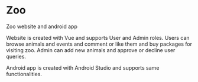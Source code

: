 # Zoo
Zoo website and android app

Website is created with Vue and supports User and Admin roles. Users can browse animals and events and comment or like them and buy packages for visiting zoo. Admin can add new animals and approve or decline user queries.

Android app is created with Android Studio and supports same functionalities.
